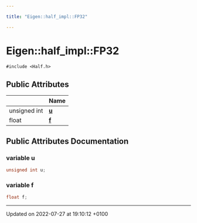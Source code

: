 ```yaml
---

title: "Eigen::half_impl::FP32"

---
```


# Eigen::half_impl::FP32






`#include <Half.h>`

## Public Attributes

|                | Name           |
| -------------- | -------------- |
| unsigned int | **[u](http://example.org/classes/unioneigen_1_1half__impl_1_1fp32/#variable-u)**  |
| float | **[f](http://example.org/classes/unioneigen_1_1half__impl_1_1fp32/#variable-f)**  |

## Public Attributes Documentation

### variable u

```cpp
unsigned int u;
```


### variable f

```cpp
float f;
```


-------------------------------

Updated on 2022-07-27 at 19:10:12 +0100